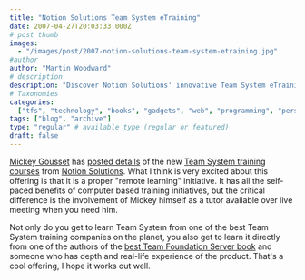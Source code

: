 ```yaml
---
title: "Notion Solutions Team System eTraining"
date: 2007-04-27T20:03:33.000Z
# post thumb
images:
  - "/images/post/2007-notion-solutions-team-system-etraining.jpg"
#author
author: "Martin Woodward"
# description
description: "Discover Notion Solutions' innovative Team System eTraining, featuring live support from expert Mickey Gousset for a truly engaging experience."
# Taxonomies
categories:
  ["tfs", "technology", "books", "gadgets", "web", "programming", "personal"]
tags: ["blog", "archive"]
type: "regular" # available type (regular or featured)
draft: false
---
```


[Mickey Gousset](http://teamsystemrocks.com/blogs/mickey_gousset/) has [posted details](http://teamsystemrocks.com/blogs/mickey_gousset/archive/2007/04/27/1611.aspx) of the new [Team System training courses](http://www.notionsolutions.com/Training/eTraining/eTrainingdescription/tabid/92/Default.aspx) from [Notion Solutions](http://www.notionsolutions.com/). What I think is very excited about this offering is that it is a proper "remote learning" initiative. It has all the self-paced benefits of computer based training initiatives, but the critical difference is the involvement of Mickey himself as a tutor available over live meeting when you need him.

Not only do you get to learn Team System from one of the best Team System training companies on the planet, you also get to learn it directly from one of the authors of the [best Team Foundation Server book](http://www.amazon.co.uk/gp/redirect.html?ie=UTF8&location=http%3A%2F%2Fwww.amazon.co.uk%2FProfessional-Foundation-Server-Jean-Luc-David%2Fdp%2F0471919306%3Fie%3DUTF8%26s%3Dbooks%26qid%3D1177700499%26sr%3D8-1&tag=woodwardwebcom&linkCode=ur2&camp=1634&creative=6738) and someone who has depth and real-life experience of the product. That's a cool offering, I hope it works out well.
